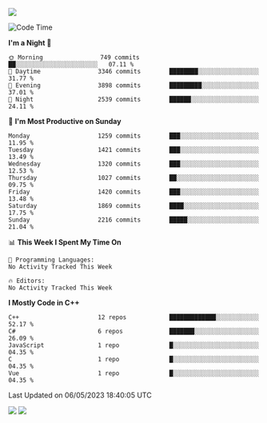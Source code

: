 ![](https://komarev.com/ghpvc/?username=lilpidgey&color=red)
<!--START_SECTION:waka-->
![Code Time](http://img.shields.io/badge/Code%20Time-1%2C491%20hrs%2018%20mins-blue)

**I'm a Night 🦉** 

```text
🌞 Morning                749 commits         ██░░░░░░░░░░░░░░░░░░░░░░░   07.11 % 
🌆 Daytime                3346 commits        ████████░░░░░░░░░░░░░░░░░   31.77 % 
🌃 Evening                3898 commits        █████████░░░░░░░░░░░░░░░░   37.01 % 
🌙 Night                  2539 commits        ██████░░░░░░░░░░░░░░░░░░░   24.11 % 
```
📅 **I'm Most Productive on Sunday** 

```text
Monday                   1259 commits        ███░░░░░░░░░░░░░░░░░░░░░░   11.95 % 
Tuesday                  1421 commits        ███░░░░░░░░░░░░░░░░░░░░░░   13.49 % 
Wednesday                1320 commits        ███░░░░░░░░░░░░░░░░░░░░░░   12.53 % 
Thursday                 1027 commits        ██░░░░░░░░░░░░░░░░░░░░░░░   09.75 % 
Friday                   1420 commits        ███░░░░░░░░░░░░░░░░░░░░░░   13.48 % 
Saturday                 1869 commits        ████░░░░░░░░░░░░░░░░░░░░░   17.75 % 
Sunday                   2216 commits        █████░░░░░░░░░░░░░░░░░░░░   21.04 % 
```


📊 **This Week I Spent My Time On** 

```text
💬 Programming Languages: 
No Activity Tracked This Week

🔥 Editors: 
No Activity Tracked This Week
```

**I Mostly Code in C++** 

```text
C++                      12 repos            █████████████░░░░░░░░░░░░   52.17 % 
C#                       6 repos             ███████░░░░░░░░░░░░░░░░░░   26.09 % 
JavaScript               1 repo              █░░░░░░░░░░░░░░░░░░░░░░░░   04.35 % 
C                        1 repo              █░░░░░░░░░░░░░░░░░░░░░░░░   04.35 % 
Vue                      1 repo              █░░░░░░░░░░░░░░░░░░░░░░░░   04.35 % 
```




 Last Updated on 06/05/2023 18:40:05 UTC
<!--END_SECTION:waka-->
![](https://hit.yhype.me/github/profile?user_id=42968544)
![](https://komarev.com/ghpvc/?lilpidgey)
